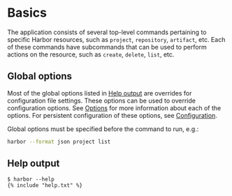 # Basics

The application consists of several top-level commands pertaining to specific Harbor resources, such as `project`, `repository`, `artifact`, etc. Each of these commands have subcommands that can be used to perform actions on the resource, such as `create`, `delete`, `list`, etc.


## Global options

Most of the global options listed in [Help output](#help-output) are overrides for configuration file settings. These options can be used to override configuration options. See [Options](./options.md) for more information about each of the options. For persistent configuration of these options, see [Configuration](/configuration/config-file).

Global options must be specified before the command to run, e.g.:

```bash
harbor --format json project list
```

## Help output

```
$ harbor --help
{% include "help.txt" %}
```
